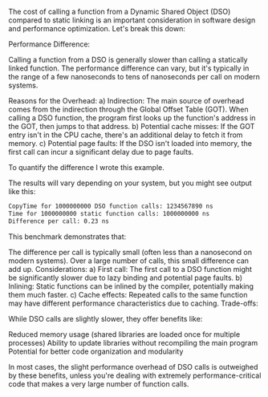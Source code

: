 The cost of calling a function from a Dynamic Shared Object (DSO) compared to static linking is an important consideration in software design and performance optimization. Let's break this down:

Performance Difference:

Calling a function from a DSO is generally slower than calling a statically linked function. The performance difference can vary, but it's typically in the range of a few nanoseconds to tens of nanoseconds per call on modern systems.

Reasons for the Overhead:
a) Indirection: The main source of overhead comes from the indirection through the Global Offset Table (GOT). When calling a DSO function, the program first looks up the function's address in the GOT, then jumps to that address.
b) Potential cache misses: If the GOT entry isn't in the CPU cache, there's an additional delay to fetch it from memory.
c) Potential page faults: If the DSO isn't loaded into memory, the first call can incur a significant delay due to page faults.

To quantify the difference I wrote this example.

The results will vary depending on your system, but you might see output like this:

```txt
CopyTime for 1000000000 DSO function calls: 1234567890 ns
Time for 1000000000 static function calls: 1000000000 ns
Difference per call: 0.23 ns
```

This benchmark demonstrates that:

The difference per call is typically small (often less than a nanosecond on modern systems).
Over a large number of calls, this small difference can add up.
Considerations:
a) First call: The first call to a DSO function might be significantly slower due to lazy binding and potential page faults.
b) Inlining: Static functions can be inlined by the compiler, potentially making them much faster.
c) Cache effects: Repeated calls to the same function may have different performance characteristics due to caching.
Trade-offs:

While DSO calls are slightly slower, they offer benefits like:

Reduced memory usage (shared libraries are loaded once for multiple processes)
Ability to update libraries without recompiling the main program
Potential for better code organization and modularity

In most cases, the slight performance overhead of DSO calls is outweighed by these benefits, unless you're dealing with extremely performance-critical code that makes a very large number of function calls.
